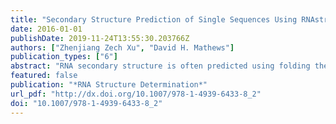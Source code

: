 ```yaml
---
title: "Secondary Structure Prediction of Single Sequences Using RNAstructure"
date: 2016-01-01
publishDate: 2019-11-24T13:55:30.203766Z
authors: ["Zhenjiang Zech Xu", "David H. Mathews"]
publication_types: ["6"]
abstract: "RNA secondary structure is often predicted using folding thermodynamics. RNAstructure is a software package that includes structure prediction by free energy minimization, prediction of base pairing probabilities, prediction of structures composed of highly probably base pairs, and prediction of structures with pseudoknots. A user-friendly graphical user interface is provided, and this interface works on Windows, Apple OS X, and Linux. This chapter provides protocols for using RNAstructure for structure prediction."
featured: false
publication: "*RNA Structure Determination*"
url_pdf: "http://dx.doi.org/10.1007/978-1-4939-6433-8_2"
doi: "10.1007/978-1-4939-6433-8_2"
---
```


